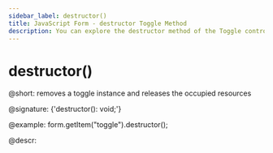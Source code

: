 ```yaml
---
sidebar_label: destructor()
title: JavaScript Form - destructor Toggle Method 
description: You can explore the destructor method of the Toggle control of Form in the documentation of the DHTMLX JavaScript UI library. Browse developer guides and API reference, try out code examples and live demos, and download a free 30-day evaluation version of DHTMLX Suite.
---
```


# destructor()

@short: removes a toggle instance and releases the occupied resources

@signature: {'destructor(): void;'}

@example:
form.getItem("toggle").destructor();

@descr:
